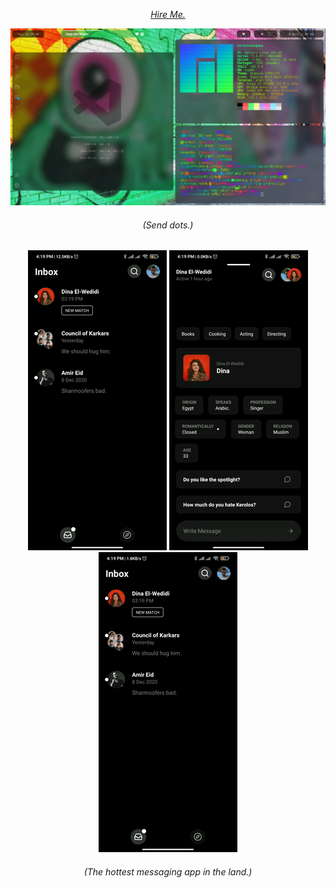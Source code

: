 <p align="center">
  <a href="https://www.upwork.com/freelancers/~0154713a070c8d3b1f?s=1110580755057594368"><i>Hire Me.</i></a>
</p>
 
![A Screenshot of a Linux Desktop](https://github.com/ItsKerolos/ItsKerolos/raw/master/2020-10-08-095454_1366x768_scrot.png)

<h6 align="center"><i>(Send dots.)</i></h6>

<p align="center">
  <img src="https://github.com/ItsKerolos/ItsKerolos/raw/master/chat-view.gif" alt="Abram's Chat View"></img>
  <img src="https://github.com/ItsKerolos/ItsKerolos/raw/master/profile-view.gif" alt="Abram's Profile View"></img>
  <img src="https://github.com/ItsKerolos/ItsKerolos/raw/master/group-view.gif" alt="Abram's Group Chat View"></img>
  <!--<img src="https://github.com/ItsKerolos/ItsKerolos/raw/master/messaging-view.gif" alt"=Abram's Messaging Experience"></img>-->
</p>

<h6 align="center"><i>(The hottest messaging app in the land.)</i></h6>
